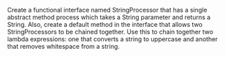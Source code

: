 Create a functional interface named StringProcessor that has a single abstract method 
process which takes a String parameter and returns a String. Also, create a default method 
in the interface that allows two StringProcessors to be chained together. Use this to chain
together two lambda expressions: one that converts a string to uppercase and another that 
removes whitespace from a string.


